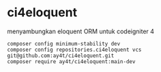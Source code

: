 # ci4eloquent
 menyambungkan eloquent ORM untuk codeigniter 4

```
composer config minimum-stability dev
composer config repositories.ci4eloquent vcs git@github.com:ay4t/ci4eloquent.git
composer require ay4t/ci4eloquent:main-dev
```
